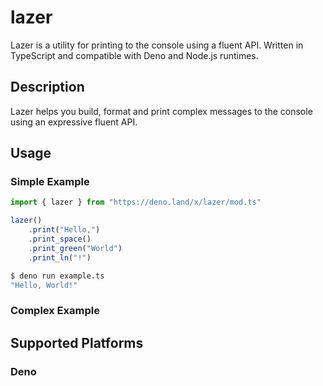 # lazer

Lazer is a utility for printing to the console using a fluent API. Written in TypeScript and compatible with Deno and Node.js runtimes.

## Description
Lazer helps you build, format and print complex messages to the console using an expressive fluent API.

## Usage

### Simple Example

```typescript
import { lazer } from "https://deno.land/x/lazer/mod.ts"

lazer()
    .print("Hello,")
    .print_space()
    .print_green("World")
    .print_ln("!")
```

```bash
$ deno run example.ts
"Hello, World!"

```

### Complex Example

## Supported Platforms

### Deno